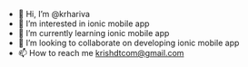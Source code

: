 - 👋 Hi, I’m @krhariva
- 👀 I’m interested in ionic mobile app
- 🌱 I’m currently learning ionic mobile app
- 💞️ I’m looking to collaborate on developing ionic mobile app
- 📫 How to reach me krishdtcom@gmail.com

<!---
krhariva/krhariva is a ✨ special ✨ repository because its `README.md` (this file) appears on your GitHub profile.
You can click the Preview link to take a look at your changes.
--->
